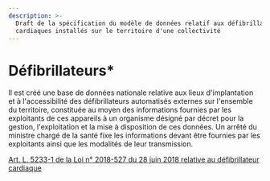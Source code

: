 ```yaml
---
description: >-
  Draft de la spécification du modèle de données relatif aux défibrillateurs
  cardiaques installés sur le territoire d'une collectivité
---
```


# Défibrillateurs\*

Il est créé une base de données nationale relative aux lieux d'implantation et à l'accessibilité des défibrillateurs automatisés externes sur l'ensemble du territoire, constituée au moyen des informations fournies par les exploitants de ces appareils à un organisme désigné par décret pour la gestion, l'exploitation et la mise à disposition de ces données. Un arrêté du ministre chargé de la santé fixe les informations devant être fournies par les exploitants ainsi que les modalités de leur transmission.

[Art. L. 5233-1 de la Loi n° 2018-527 du 28 juin 2018 relative au défibrillateur cardiaque](https://www.legifrance.gouv.fr/jo_pdf.do?id=JORFTEXT000037116260)

